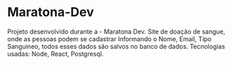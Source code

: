 # Maratona-Dev
Projeto desenvolvido durante a - Maratona Dev.
Site de doação de sangue, onde as pessoas podem se cadastrar Informando o Nome, Email, Tipo Sanguineo, todos esses dados são salvos no banco de dados.
Tecnologias usadas: Node, React, Postgresql.
